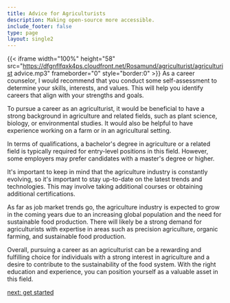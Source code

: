 ```yaml
---
title: Advice for Agriculturists
description: Making open-source more accessible.
include_footer: false
type: page
layout: single2
---
```


{{< iframe width="100%" height="58" src="https://dfgnflfqxk4ps.cloudfront.net/Rosamund/agriculturist/agriculturist advice.mp3" frameborder="0" style="border:0" >}}
As a career counselor, I would recommend that you conduct some self-assessment to determine your skills, interests, and values. This will help you identify careers that align with your strengths and goals.

To pursue a career as an agriculturist, it would be beneficial to have a strong background in agriculture and related fields, such as plant science, biology, or environmental studies. It would also be helpful to have experience working on a farm or in an agricultural setting.

In terms of qualifications, a bachelor's degree in agriculture or a related field is typically required for entry-level positions in this field. However, some employers may prefer candidates with a master's degree or higher.

It's important to keep in mind that the agriculture industry is constantly evolving, so it's important to stay up-to-date on the latest trends and technologies. This may involve taking additional courses or obtaining additional certifications.

As far as job market trends go, the agriculture industry is expected to grow in the coming years due to an increasing global population and the need for sustainable food production. There will likely be a strong demand for agriculturists with expertise in areas such as precision agriculture, organic farming, and sustainable food production.

Overall, pursuing a career as an agriculturist can be a rewarding and fulfilling choice for individuals with a strong interest in agriculture and a desire to contribute to the sustainability of the food system. With the right education and experience, you can position yourself as a valuable asset in this field.


<a href="https://workdojos.com/agriculturist/start">next: get started</a>
